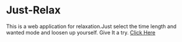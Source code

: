 # Just-Relax

This is a web application for relaxation.Just select the time length and wanted mode and loosen up yourself.
Give It a try.
[Click Here](https://prabh1805.github.io/Just-Relax/)
